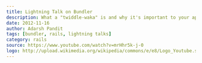 ```yaml
---
title: Lightning Talk on Bundler
description: What a "twiddle-waka" is and why it's important to your app
date: 2012-11-16
author: Adarsh Pandit
tags: [bundler, rails, lightning talks]
category: rails
source: https://www.youtube.com/watch?v=mrHhr5k-j-0
logo: http://upload.wikimedia.org/wikipedia/commons/e/e8/Logo_Youtube.svg
---
```


